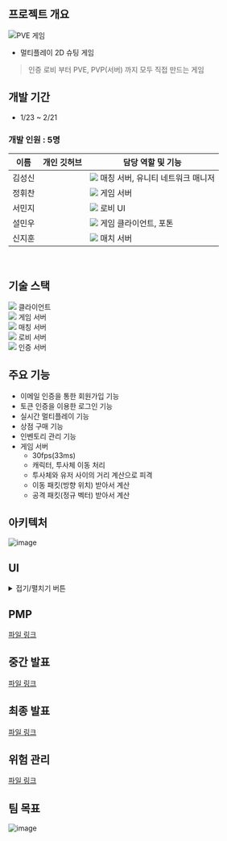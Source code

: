 ## 프로젝트 개요
![PVE 게임](https://user-images.githubusercontent.com/40656425/221360737-dd27c513-c0cc-468a-809d-aeb4a35922eb.png)
- 멀티플레이 2D 슈팅 게임
> 인증 로비 부터 PVE, PVP(서버) 까지 모두 직접 만드는 게임


## 개발 기간
- 1/23 ~ 2/21

### 개발 인원 : 5명
| 이름 | 개인 깃허브 | 담당 역할 및 기능 |
| ------ | ---------- | ------ |
| 김성신 |    | <img src="https://img.shields.io/badge/-BE-red"> 매칭 서버, 유니티 네트워크 매니저 |
| 정휘찬 |  | <img src="https://img.shields.io/badge/-BE-red"> 게임 서버     |
| 서민지 |            | <img src="https://img.shields.io/badge/-FE-blue"> 로비 UI |
| 설민우 |          | <img src="https://img.shields.io/badge/-FE-blue"> 게임 클라이언트, 포톤 |
| 신지훈 |          | <img src="https://img.shields.io/badge/-BE-red"> 매치 서버|
<br/>

## 기술 스택
<img src="https://img.shields.io/badge/Unity-FFFFFF?style=for-the-badge&logo=Unity&logoColor=black"> 클라이언트\
<img src="https://img.shields.io/badge/C++-00599C?style=for-the-badge&logo=C++&logoColor=white"> 게임 서버\
<img src="https://img.shields.io/badge/C Sharp-239120?style=for-the-badge&logo=C Sharp&logoColor=white"> 매칭 서버\
<img src="https://img.shields.io/badge/Node.js-339933?style=for-the-badge&logo=Node.js&logoColor=white"> 로비 서버\
<img src="https://img.shields.io/badge/NestJS-E0234E?style=for-the-badge&logo=NestJS&logoColor=white"> 인증 서버


## 주요 기능
- 이메일 인증을 통한 회원가입 기능
- 토큰 인증을 이용한 로그인 기능
- 실시간 멀티플레이 기능
- 상점 구매 기능
- 인벤토리 관리 기능
- 게임 서버
  - 30fps(33ms)
  - 캐릭터, 투사체 이동 처리
  - 투사체와 유저 사이의 거리 계산으로 피격
  - 이동 패킷(방향 위치) 받아서 계산
  - 공격 패킷(정규 벡터) 받아서 계산

## 아키텍처
![image](https://user-images.githubusercontent.com/40656425/221357105-8fa68669-98f0-497e-9e9b-ea692981225e.png)

## UI

<details>
<summary>접기/펼치기 버튼</summary>
<div markdown="1">

### 게임 접속
[이미지](https://github.com/sgdevcamp2022/ants/blob/main/img/ForReadMe/%EB%A1%9C%EA%B7%B8%EC%9D%B8.png)

### 회원 가입
[이미지](https://github.com/sgdevcamp2022/ants/blob/main/img/ForReadMe/%ED%9A%8C%EC%9B%90%EA%B0%80%EC%9E%85.png)

### 게임 로비
[이미지](https://github.com/sgdevcamp2022/ants/blob/main/img/ForReadMe/%EA%B2%8C%EC%9E%84%20%EB%A1%9C%EB%B9%84.png)

### 채팅
[이미지](https://github.com/sgdevcamp2022/ants/blob/main/img/ForReadMe/%EC%B1%84%ED%8C%85.png)

### 설정
[이미지](https://github.com/sgdevcamp2022/ants/blob/main/img/ForReadMe/%EC%84%A4%EC%A0%95.png)

### 상점
[이미지](https://github.com/sgdevcamp2022/ants/blob/main/img/ForReadMe/%EC%83%81%EC%A0%90.png)

### 인벤토리
[이미지](https://github.com/sgdevcamp2022/ants/blob/main/img/ForReadMe/%EC%9D%B8%EB%B2%A4%ED%86%A0%EB%A6%AC.png)

### 게임모드 선택
[이미지](https://github.com/sgdevcamp2022/ants/blob/main/img/ForReadMe/%EA%B2%8C%EC%9E%84%EB%AA%A8%EB%93%9C%20%EC%84%A0%ED%83%9D.png)

### PVP 게임
[이미지](https://github.com/sgdevcamp2022/ants/blob/main/img/ForReadMe/PVP%20%EA%B2%8C%EC%9E%84.png)

### PVE 게임
[이미지](https://github.com/sgdevcamp2022/ants/blob/main/img/ForReadMe/PVE%20%EA%B2%8C%EC%9E%84.png)

### PVE 방 목록 및 방생성
[이미지](https://github.com/sgdevcamp2022/ants/blob/main/img/ForReadMe/PVE%20%EB%B0%A9%20%EB%AA%A9%EB%A1%9D%20%EB%B0%8F%20%EC%83%9D%EC%84%B1.png)

### PVE 대기방
[이미지](https://github.com/sgdevcamp2022/ants/blob/main/img/ForReadMe/PVE%20%EB%8C%80%EA%B8%B0%EB%B0%A9.png)

### PVE 게임
[이미지](https://github.com/sgdevcamp2022/ants/blob/main/img/ForReadMe/PVE%20%EA%B2%8C%EC%9E%84.png)

</div>
</details>




## PMP
[파일 링크](https://github.com/sgdevcamp2022/ants/blob/main/doc/PPT/%5BPMP%5D%20%EC%A0%84%EB%9D%BC_Ants.pdf)
## 중간 발표
[파일 링크](https://github.com/sgdevcamp2022/ants/blob/main/doc/PPT/%5B%EC%A4%91%EA%B0%84%EB%B0%9C%ED%91%9C%5D%20%EC%A0%84%EB%9D%BC_Ants.pdf)
## 최종 발표
[파일 링크](https://github.com/sgdevcamp2022/ants/blob/main/doc/PPT/%5B%EC%B5%9C%EC%A2%85%EB%B0%9C%ED%91%9C%5D%20%EC%A0%84%EB%9D%BC_Ants.pdf)
## 위험 관리
[파일 링크](https://github.com/sgdevcamp2022/ants/tree/main/doc/risk_management)
## 팀 목표
![image](https://user-images.githubusercontent.com/40656425/221360536-9da8fa45-2645-4f97-ba65-14583c3198a4.png)
